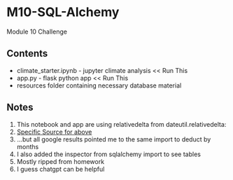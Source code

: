 # M10-SQL-Alchemy

Module 10 Challenge

## Contents
 * climate_starter.ipynb - jupyter climate analysis << Run This
 * app.py - flask python app << Run This
 * resources folder containing necessary database material
 
 ## Notes
 
 
 1. This notebook and app are using relativedelta from dateutil.relativedelta:
 2. [Specific Source for above](https://renanmf.com/how-to-subtract-months-from-a-date-in-python/#:~:text=The%20easiest%20way%20to%20subtract,to%20use%20the%20dateutil%20extension.&text=The%20relativedelta%20object%20from%20the,months%20from%20a%20date%20object)
 3. ...but all google results pointed me to the same import to deduct by months
 4. I also added the inspector from sqlalchemy import to see tables
 5. Mostly ripped from homework
 6. I guess chatgpt can be helpful

